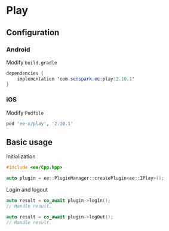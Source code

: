 # Play
## Configuration
### Android
Modify `build.gradle`
```java
dependencies {
    implementation 'com.senspark.ee:play:2.10.1'
}
```

### iOS
Modify `Podfile`
```ruby
pod 'ee-x/play', '2.10.1'
```

## Basic usage
Initialization
```cpp
#include <ee/Cpp.hpp>

auto plugin = ee::PluginManager::createPlugin<ee::IPlay>();
```

Login and logout
```cpp
auto result = co_await plugin->logIn();
// Handle result.

auto result = co_await plugin->logOut();
// Handle result.
```